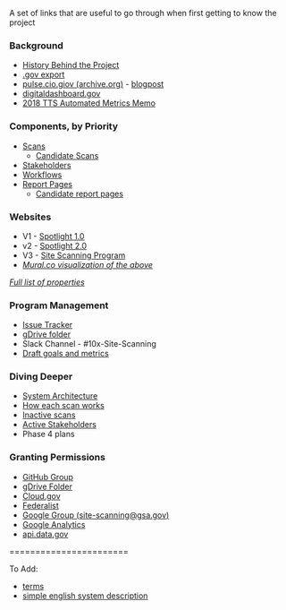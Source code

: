 A set of links that are useful to go through when first getting to know the project 

### Background
* [History Behind the Project](https://github.com/18F/site-scanning-documentation/blob/master/about/project-management/project-history.md)
* [.gov export](https://github.com/GSA/data/blob/master/dotgov-domains/current-federal.csv)
* [pulse.cio.giov (archive.org)](https://web.archive.org/web/20171114004224/https://pulse.cio.gov/) - [blogpost](https://18f.gsa.gov/2015/06/02/taking-the-pulse-of-the-federal-governments-web-presence/)
* [digitaldashboard.gov](https://digitaldashboard.gov)
* [2018 TTS Automated Metrics Memo](https://docs.google.com/document/d/1Yntar54u0nx7Cfda4IPBfvLBIb8PaDsV8mN9jyQo6Zo/edit)

### Components, by Priority 
* [Scans](https://github.com/18F/site-scanning-documentation/tree/master/scans#readme)
  * [Candidate Scans](https://github.com/18F/site-scanning-documentation/blob/master/scans/candidate-scans.md)
* [Stakeholders](https://github.com/18F/site-scanning-documentation/blob/master/about/project-management/stakeholders.md)
* [Workflows](https://github.com/18F/site-scanning-documentation/tree/master/workflows)
* [Report Pages](https://github.com/18F/site-scanning-documentation/tree/master/report-pages#readme)
  * [Candidate report pages](https://github.com/18F/site-scanning-documentation/blob/master/report-pages/candidate-report-pages.md)


###  Websites 

* V1 - [Spotlight 1.0](https://site-scanning.app.cloud.gov/)
* v2 - [Spotlight 2.0](https://federalist-05e4f538-b6c2-49a0-a38c-262ad093ad6d.app.cloud.gov/site/18f/spotlight-ui/)
* V3 - [Site Scanning Program](http://digital.gov/site-scanning)
* _[Mural.co visualization of the above](https://app.mural.co/t/gsa6/m/gsa6/1595872374970/a78de7393b0f870349fe6b5b6a0017d9da29106e)_

_[Full list of properties](https://github.com/18F/site-scanning-documentation/blob/master/about/web-properties.md)_


### Program Management 
* [Issue Tracker](https://github.com/18F/Spotlight/issues)
* [gDrive folder](https://drive.google.com/drive/u/1/folders/10jBbaVSWfSzyHouksFzseExKb7GAxq7e?ths=true)
* Slack Channel - #10x-Site-Scanning
* [Draft goals and metrics](https://github.com/18F/site-scanning-documentation/blob/master/about/project-management/goals-and-metrics.md)

### Diving Deeper 
* [System Architecture](https://github.com/18F/spotlight/blob/master/docs/Architecture.md)
* [How each scan works](https://github.com/18F/site-scanning-documentation/tree/master/scans#active)
* [Inactive scans](https://github.com/18F/site-scanning-documentation/tree/master/scans#inactive)
* [Active Stakeholders](https://github.com/18F/site-scanning-documentation/blob/master/about/project-management/stakeholders.md)
* Phase 4 plans 

### Granting Permissions
* [GitHub Group](https://github.com/orgs/18F/teams/10x-site-scanning)
* [gDrive Folder](https://drive.google.com/drive/u/1/folders/10jBbaVSWfSzyHouksFzseExKb7GAxq7e?ths=true)
* [Cloud.gov](https://dashboard.fr.cloud.gov/)
* [Federalist](https://federalist.18f.gov/)
* [Google Group (site-scanning@gsa.gov)](https://groups.google.com/u/1/a/gsa.gov/g/site-scanning)
* [Google Analytics](https://www.google.com/analytics)
* [api.data.gov](https://api.data.gov/admin)


======================= 

To Add: 
* [terms](https://github.com/18F/site-scanning-documentation/blob/master/about/project-terms.md)
* [simple english system description](https://github.com/18F/Spotlight/blob/master/docs/simple-english-system-description.md)
